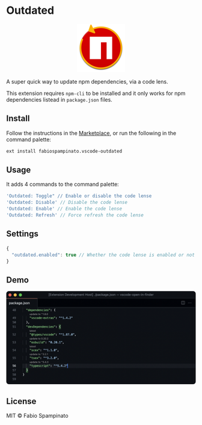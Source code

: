 # Outdated

<p align="center">
  <img src="https://raw.githubusercontent.com/fabiospampinato/vscode-outdated/master/resources/logo.png" width="128" alt="Logo">
</p>

A super quick way to update npm dependencies, via a code lens.

This extension requires `npm-cli` to be installed and it only works for npm dependencies listead in `package.json` files.

## Install

Follow the instructions in the [Marketplace](https://marketplace.visualstudio.com/items?itemName=fabiospampinato.vscode-outdated), or run the following in the command palette:

```sh
ext install fabiospampinato.vscode-outdated
```

## Usage

It adds 4 commands to the command palette:

```js
'Outdated: Toggle" // Enable or disable the code lense
'Outdated: Disable' // Disable the code lense
'Outdated: Enable' // Enable the code lense
'Outdated: Refresh' // Force refresh the code lense
```

## Settings

```js
{
  "outdated.enabled": true // Whether the code lense is enabled or not
}
```

## Demo

![Demo](resources/demo.png)

## License

MIT © Fabio Spampinato
